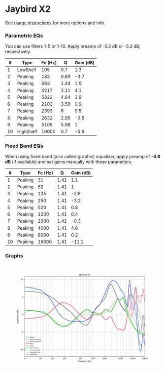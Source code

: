 # Jaybird X2
See [usage instructions](https://github.com/jaakkopasanen/AutoEq#usage) for more options and info.

### Parametric EQs
You can use filters 1-5 or 1-10. Apply preamp of -5.3 dB or -5.2 dB, respectively.

|   # | Type      |   Fc (Hz) |    Q |   Gain (dB) |
|-----|-----------|-----------|------|-------------|
|   1 | LowShelf  |       105 | 0.7  |         1.3 |
|   2 | Peaking   |       183 | 0.69 |        -3.7 |
|   3 | Peaking   |       663 | 1.44 |         1.9 |
|   4 | Peaking   |      4217 | 2.11 |         4.1 |
|   5 | Peaking   |      5822 | 4.64 |         3.9 |
|   6 | Peaking   |      2103 | 3.59 |         0.9 |
|   7 | Peaking   |      2393 | 6    |         0.5 |
|   8 | Peaking   |      2632 | 2.95 |        -0.5 |
|   9 | Peaking   |      5109 | 5.98 |         1   |
|  10 | HighShelf |     10000 | 0.7  |        -5.8 |

### Fixed Band EQs
When using fixed band (also called graphic) equalizer, apply preamp of **-4.6 dB** (if available) and set gains manually with these parameters.

|   # | Type    |   Fc (Hz) |    Q |   Gain (dB) |
|-----|---------|-----------|------|-------------|
|   1 | Peaking |        31 | 1.41 |         1.1 |
|   2 | Peaking |        62 | 1.41 |         1   |
|   3 | Peaking |       125 | 1.41 |        -2.6 |
|   4 | Peaking |       250 | 1.41 |        -3.2 |
|   5 | Peaking |       500 | 1.41 |         0.8 |
|   6 | Peaking |      1000 | 1.41 |         0.4 |
|   7 | Peaking |      2000 | 1.41 |        -0.3 |
|   8 | Peaking |      4000 | 1.41 |         4.6 |
|   9 | Peaking |      8000 | 1.41 |         0.2 |
|  10 | Peaking |     16000 | 1.41 |       -11.1 |

### Graphs
![](./Jaybird%20X2.png)
